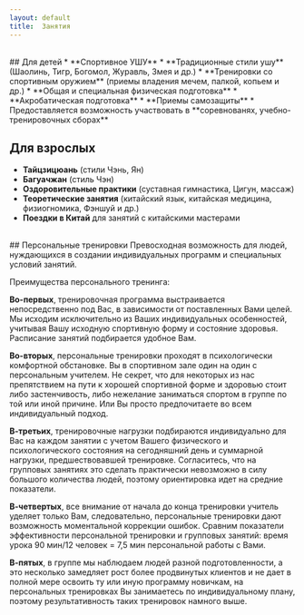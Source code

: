 ```yaml
---
layout: default
title:  Занятия
---
```

<br />
## Для детей
* **Спортивное УШУ**
* **Традиционные стили ушу** (Шаолинь, Тигр, Богомол, Журавль, Змея и др.)
* **Тренировки со спортивным оружием** (приемы владения мечем, палкой, копьем и др.)
* **Общая и специальная физическая подготовка**
* **Акробатическая подготовка**
* **Приемы самозащиты**
* Предоставляется возможность участвовать в **соревнованях, учебно-тренировочных сборах**

<br />

## Для взрослых
* **Тайцзицюань** (стили Чэнь, Ян)
* **Багуачжан** (стиль Чэн)
* **Оздоровительные практики** (суставная гимнастика, Цигун, массаж)
* **Теоретические занятия** (китайский язык, китайская медицина, физиогномика, Фэншуй и др.)
* **Поездки в Китай** для занятий с китайскими мастерами

<br />
## Персональные тренировки
Превосходная возможность для людей, нуждающихся в создании индивидуальных программ и специальных условий занятий.

Преимущества персонального тренинга:

**Во-первых**, тренировочная программа выстраивается непосредственно под Вас, в зависимости от поставленных Вами целей. Мы исходим исключительно из Ваших индивидуальных особенностей, учитывая Вашу исходную спортивную форму и состояние здоровья. Расписание занятий подбирается удобное Вам.

**Во-вторых**, персональные тренировки проходят в психологически комфортной обстановке. Вы в спортивном зале один на один с персональным учителем. Не секрет, что для некоторых из нас препятствием на пути к хорошей спортивной форме и здоровью стоит либо застенчивость, либо нежелание заниматься спортом в группе по той или иной причине. Или Вы просто предпочитаете во всем индивидуальный подход.

**В-третьих**, тренировочные нагрузки подбираются индивидуально для Вас на каждом занятии с учетом Вашего физического и психологического состояния на сегодняшний день и суммарной нагрузки, предшествовавшей тренировке. Согласитесь, что на групповых занятиях это сделать практически невозможно в силу большого количества людей, поэтому ориентировка идет на средние показатели.

**В-четвертых**, все внимание от начала до конца тренировки учитель уделяет только Вам, следовательно, персональные тренировки дают возможность моментальной коррекции ошибок. Сравним показатели эффективности персональной тренировки и групповых занятий: время урока 90 мин/12 человек = 7,5 мин персональной работы с Вами.

**В-пятых**, в группе мы наблюдаем людей разной подготовленности, а это несколько замедляет рост более продвинутых клиентов и не дает в полной мере освоить ту или иную программу новичкам, на персональных тренировках Вы занимаетесь по индивидуальному плану, поэтому результативность таких тренировок намного выше.
